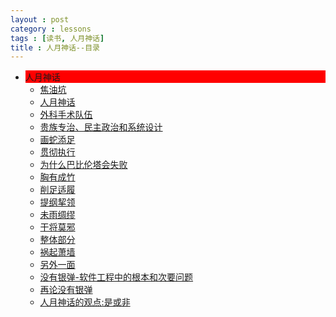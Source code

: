 ```yaml
---
layout : post
category : lessons
tags : [读书, 人月神话]
title : 人月神话--目录
---
```


<div><ul><li><div style="background-color:#ff0000;">人月神话</div>
	<ul>
	<li><div><a href="/lessons/2013/01/30/man-month-read01/" title="焦油坑">焦油坑</a> </div></li>
	<li><div><a href="/lessons/2013/01/30/man-month-read02/" title="人月神话">人月神话</a> </div></li>
	<li><div><a href="/lessons/2013/03/11/man-month-read03/" title="外科手术队伍">外科手术队伍</a> </div></li>
	<li><div><a href="/lessons/2013/01/30/man-month-read04/" title="贵族专治、民主政治和系统设计">贵族专治、民主政治和系统设计</a> </div></li>
	<li><div><a href="/lessons/2013/01/30/man-month-read05/" title="画蛇添足">画蛇添足</a> </div></li>
	<li><div><a href="/lessons/2013/01/30/man-month-read06/" title="贯彻执行">贯彻执行</a> </div></li>
	<li><div><a href="/lessons/2013/01/30/man-month-read07/" title="为什么巴比伦塔会失败">为什么巴比伦塔会失败</a> </div></li>
	<li><div><a href="/lessons/2013/01/30/man-month-read08/" title="胸有成竹">胸有成竹</a> </div></li>
	<li><div><a href="/lessons/2013/01/30/man-month-read09/" title="削足适履">削足适履</a> </div></li>
	<li><div><a href="/lessons/2013/01/30/man-month-read10/" title="提纲挈领">提纲挈领</a> </div></li>
	<li><div><a href="/lessons/2013/01/30/man-month-read11/" title="未雨绸缪">未雨绸缪</a> </div></li>
	<li><div><a href="/lessons/2013/01/30/man-month-read12/" title="干将莫邪">干将莫邪</a> </div></li>
	<li><div><a href="/lessons/2013/01/30/man-month-read13/" title="整体部分">整体部分</a> </div></li>
	<li><div><a href="/lessons/2013/01/30/man-month-read14/" title="祸起萧墙">祸起萧墙</a> </div></li>
	<li><div><a href="/lessons/2013/01/30/man-month-read15/" title="另外一面">另外一面</a> </div></li>
	<li><div><a href="/lessons/2013/01/30/man-month-read16/" title="没有银弹-软件工程中的根本和次要问题">没有银弹-软件工程中的根本和次要问题</a> </div></li>
	<li><div><a href="/lessons/2013/01/30/man-month-read17/" title="再论没有银弹">再论没有银弹</a> </div></li>
	<li><div><a href="/lessons/2013/01/30/man-month-read18/" title="人月神话的观点:是或非">人月神话的观点:是或非</a> </div></li>
	</ul>
</li></ul></div>
